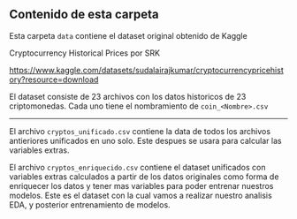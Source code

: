 ## Contenido de esta carpeta

Esta carpeta `data` contiene el dataset original obtenido de Kaggle

Cryptocurrency Historical Prices por SRK

https://www.kaggle.com/datasets/sudalairajkumar/cryptocurrencypricehistory?resource=download 

El dataset consiste de 23 archivos con los datos historicos de 23 criptomonedas. Cada uno tiene el nombramiento de `coin_<Nombre>.csv`

---

El archivo `cryptos_unificado.csv` contiene la data de todos los archivos antieriores unificados en uno solo. Este despues se usara para calcular las variables extras.

El archivo `cryptos_enriquecido.csv` contiene el dataset unificados con variables extras calculados a partir de los datos originales como forma de enriquecer los datos y tener mas variables para poder entrenar nuestros modelos. Este es el dataset con la cual vamos a realizar nuestro analisis EDA, y posterior entrenamiento de modelos.